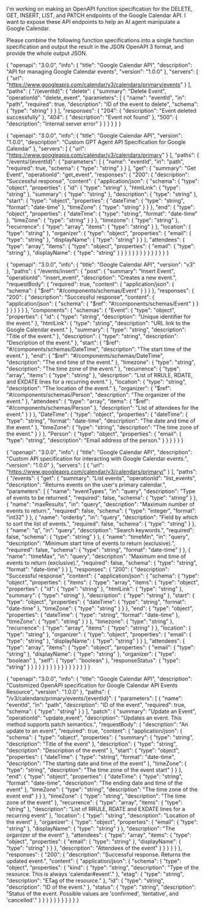 I'm working on making an OpenAPI function specification for the DELETE, GET, INSERT, LIST, and PATCH endpoints of the Google Calendar API. I want to expose these API endpoints to help an AI agent manipulate a Google Calendar.

Please combine the following function specifications into a single function specification and output the result in the JSON OpenAPI 3 format, and provide the whole output JSON.

{
  "openapi": "3.0.0",
  "info": {
    "title": "Google Calendar API",
    "description": "API for managing Google Calendar events",
    "version": "1.0.0"
  },
  "servers": [
    {
      "url": "https://www.googleapis.com/calendar/v3/calendars/primary/events"
    }
  ],
  "paths": {
    "/{eventId}": {
      "delete": {
        "summary": "Delete Event",
        "operationId": "delete_event",
        "parameters": [
          {
            "name": "eventId",
            "in": "path",
            "required": true,
            "description": "ID of the event to delete",
            "schema": {
              "type": "string"
            }
          }
        ],
        "responses": {
          "204": {
            "description": "Event deleted successfully"
          },
          "404": {
            "description": "Event not found"
          },
          "500": {
            "description": "Internal server error"
          }
        }
      }
    }
  }
}

{
  "openapi": "3.0.0",
  "info": {
    "title": "Google Calendar API",
    "version": "1.0.0",
    "description": "Custom GPT Agent API Specification for Google Calendar"
  },
  "servers": [
    {
      "url": "https://www.googleapis.com/calendar/v3/calendars/primary"
    }
  ],
  "paths": {
    "/events/{eventId}": {
      "parameters": [
        {
          "name": "eventId",
          "in": "path",
          "required": true,
          "schema": {
            "type": "string"
          }
        }
      ],
      "get": {
        "summary": "Get Event",
        "operationId": "get_event",
        "responses": {
          "200": {
            "description": "Successful response",
            "content": {
              "application/json": {
                "schema": {
                  "type": "object",
                  "properties": {
                    "id": {
                      "type": "string"
                    },
                    "htmlLink": {
                      "type": "string"
                    },
                    "summary": {
                      "type": "string"
                    },
                    "description": {
                      "type": "string"
                    },
                    "start": {
                      "type": "object",
                      "properties": {
                        "dateTime": {
                          "type": "string",
                          "format": "date-time"
                        },
                        "timeZone": {
                          "type": "string"
                        }
                      }
                    },
                    "end": {
                      "type": "object",
                      "properties": {
                        "dateTime": {
                          "type": "string",
                          "format": "date-time"
                        },
                        "timeZone": {
                          "type": "string"
                        }
                      }
                    },
                    "timezone": {
                      "type": "string"
                    },
                    "recurrence": {
                      "type": "array",
                      "items": {
                        "type": "string"
                      }
                    },
                    "location": {
                      "type": "string"
                    },
                    "organizer": {
                      "type": "object",
                      "properties": {
                        "email": {
                          "type": "string"
                        },
                        "displayName": {
                          "type": "string"
                        }
                      }
                    },
                    "attendees": {
                      "type": "array",
                      "items": {
                        "type": "object",
                        "properties": {
                          "email": {
                            "type": "string"
                          },
                          "displayName": {
                            "type": "string"
                          }
                        }
                      }
                    }
                  }
                }
              }
            }
          }
        }
      }
    }
  }
}

{
  "openapi": "3.0.0",
  "info": {
    "title": "Google Calendar API",
    "version": "v3"
  },
  "paths": {
    "/events/insert": {
      "post": {
        "summary": "Insert Event",
        "operationId": "insert_event",
        "description": "Creates a new event.",
        "requestBody": {
          "required": true,
          "content": {
            "application/json": {
              "schema": {
                "$ref": "#/components/schemas/Event"
              }
            }
          }
        },
        "responses": {
          "200": {
            "description": "Successful response",
            "content": {
              "application/json": {
                "schema": {
                  "$ref": "#/components/schemas/Event"
                }
              }
            }
          }
        }
      }
    }
  },
  "components": {
    "schemas": {
      "Event": {
        "type": "object",
        "properties": {
          "id": {
            "type": "string",
            "description": "Unique identifier for the event."
          },
          "htmlLink": {
            "type": "string",
            "description": "URL link to the Google Calendar event."
          },
          "summary": {
            "type": "string",
            "description": "Title of the event."
          },
          "description": {
            "type": "string",
            "description": "Description of the event."
          },
          "start": {
            "$ref": "#/components/schemas/DateTime",
            "description": "The start time of the event."
          },
          "end": {
            "$ref": "#/components/schemas/DateTime",
            "description": "The end time of the event."
          },
          "timezone": {
            "type": "string",
            "description": "The time zone of the event."
          },
          "recurrence": {
            "type": "array",
            "items": {
              "type": "string"
            },
            "description": "List of RRULE, RDATE, and EXDATE lines for a recurring event."
          },
          "location": {
            "type": "string",
            "description": "The location of the event."
          },
          "organizer": {
            "$ref": "#/components/schemas/Person",
            "description": "The organizer of the event."
          },
          "attendees": {
            "type": "array",
            "items": {
              "$ref": "#/components/schemas/Person"
            },
            "description": "List of attendees for the event."
          }
        }
      },
      "DateTime": {
        "type": "object",
        "properties": {
          "dateTime": {
            "type": "string",
            "format": "date-time",
            "description": "The date and time of the event."
          },
          "timeZone": {
            "type": "string",
            "description": "The time zone of the event."
          }
        }
      },
      "Person": {
        "type": "object",
        "properties": {
          "email": {
            "type": "string",
            "description": "Email address of the person."
          }
        }
      }
    }
  }
}

{
  "openapi": "3.0.0",
  "info": {
    "title": "Google Calendar API",
    "description": "Custom API specification for interacting with Google Calendar events.",
    "version": "1.0.0"
  },
  "servers": [
    {
      "url": "https://www.googleapis.com/calendar/v3/calendars/primary/"
    }
  ],
  "paths": {
    "/events": {
      "get": {
        "summary": "List events",
        "operationId": "list_events",
        "description": "Returns events on the user's primary calendar.",
        "parameters": [
          {
            "name": "eventTypes",
            "in": "query",
            "description": "Type of events to be returned.",
            "required": false,
            "schema": {
              "type": "string"
            }
          },
          {
            "name": "maxResults",
            "in": "query",
            "description": "Maximum number of events to return.",
            "required": false,
            "schema": {
              "type": "integer",
              "format": "int32"
            }
          },
          {
            "name": "orderby",
            "in": "query",
            "description": "Field by which to sort the list of events.",
            "required": false,
            "schema": {
              "type": "string"
            }
          },
          {
            "name": "q",
            "in": "query",
            "description": "Search keywords.",
            "required": false,
            "schema": {
              "type": "string"
            }
          },
          {
            "name": "timeMin",
            "in": "query",
            "description": "Minimum start time of events to return (exclusive).",
            "required": false,
            "schema": {
              "type": "string",
              "format": "date-time"
            }
          },
          {
            "name": "timeMax",
            "in": "query",
            "description": "Maximum end time of events to return (exclusive).",
            "required": false,
            "schema": {
              "type": "string",
              "format": "date-time"
            }
          }
        ],
        "responses": {
          "200": {
            "description": "Successful response",
            "content": {
              "application/json": {
                "schema": {
                  "type": "object",
                  "properties": {
                    "items": {
                      "type": "array",
                      "items": {
                        "type": "object",
                        "properties": {
                          "id": {
                            "type": "string"
                          },
                          "htmlLink": {
                            "type": "string"
                          },
                          "summary": {
                            "type": "string"
                          },
                          "description": {
                            "type": "string"
                          },
                          "start": {
                            "type": "object",
                            "properties": {
                              "dateTime": {
                                "type": "string",
                                "format": "date-time"
                              },
                              "timeZone": {
                                "type": "string"
                              }
                            }
                          },
                          "end": {
                            "type": "object",
                            "properties": {
                              "dateTime": {
                                "type": "string",
                                "format": "date-time"
                              },
                              "timeZone": {
                                "type": "string"
                              }
                            }
                          },
                          "timezone": {
                            "type": "string"
                          },
                          "recurrence": {
                            "type": "array",
                            "items": {
                              "type": "string"
                            }
                          },
                          "location": {
                            "type": "string"
                          },
                          "organizer": {
                            "type": "object",
                            "properties": {
                              "email": {
                                "type": "string"
                              },
                              "displayName": {
                                "type": "string"
                              }
                            }
                          },
                          "attendees": {
                            "type": "array",
                            "items": {
                              "type": "object",
                              "properties": {
                                "email": {
                                  "type": "string"
                                },
                                "displayName": {
                                  "type": "string"
                                },
                                "organizer": {
                                  "type": "boolean"
                                },
                                "self": {
                                  "type": "boolean"
                                },
                                "responseStatus": {
                                  "type": "string"
                                }
                              }
                            }
                          }
                        }
                      }
                    }
                  }
                }
              }
            }
          }
        }
      }
    }
  }
}

{
  "openapi": "3.0.0",
  "info": {
    "title": "Google Calendar API",
    "description": "Customized OpenAPI specification for Google Calendar API Events Resource",
    "version": "1.0.0"
  },
  "paths": {
    "/v3/calendars/primary/events/{eventId}": {
      "parameters": [
        {
          "name": "eventId",
          "in": "path",
          "description": "ID of the event",
          "required": true,
          "schema": {
            "type": "string"
          }
        }
      ],
      "patch": {
        "summary": "Update an Event",
        "operationId": "update_event",
        "description": "Updates an event. This method supports patch semantics.",
        "requestBody": {
          "description": "An update to an event",
          "required": true,
          "content": {
            "application/json": {
              "schema": {
                "type": "object",
                "properties": {
                  "summary": {
                    "type": "string",
                    "description": "Title of the event"
                  },
                  "description": {
                    "type": "string",
                    "description": "Description of the event"
                  },
                  "start": {
                    "type": "object",
                    "properties": {
                      "dateTime": {
                        "type": "string",
                        "format": "date-time",
                        "description": "The starting date and time of the event"
                      },
                      "timeZone": {
                        "type": "string",
                        "description": "The time zone of the event start"
                      }
                    }
                  },
                  "end": {
                    "type": "object",
                    "properties": {
                      "dateTime": {
                        "type": "string",
                        "format": "date-time",
                        "description": "The ending date and time of the event"
                      },
                      "timeZone": {
                        "type": "string",
                        "description": "The time zone of the event end"
                      }
                    }
                  },
                  "timeZone": {
                    "type": "string",
                    "description": "The time zone of the event"
                  },
                  "recurrence": {
                    "type": "array",
                    "items": {
                      "type": "string"
                    },
                    "description": "List of RRULE, RDATE and EXDATE lines for a recurring event"
                  },
                  "location": {
                    "type": "string",
                    "description": "Location of the event"
                  },
                  "organizer": {
                    "type": "object",
                    "properties": {
                      "email": {
                        "type": "string"
                      },
                      "displayName": {
                        "type": "string"
                      }
                    },
                    "description": "The organizer of the event"
                  },
                  "attendees": {
                    "type": "array",
                    "items": {
                      "type": "object",
                      "properties": {
                        "email": {
                          "type": "string"
                        },
                        "displayName": {
                          "type": "string"
                        }
                      }
                    },
                    "description": "Attendees of the event"
                  }
                }
              }
            }
          }
        },
        "responses": {
          "200": {
            "description": "Successful response. Returns the updated event.",
            "content": {
              "application/json": {
                "schema": {
                  "type": "object",
                  "properties": {
                    "kind": {
                      "type": "string",
                      "description": "Type of the resource. This is always 'calendar#event'."
                    },
                    "etag": {
                      "type": "string",
                      "description": "ETag of the resource."
                    },
                    "id": {
                      "type": "string",
                      "description": "ID of the event."
                    },
                    "status": {
                      "type": "string",
                      "description": "Status of the event. Possible values are 'confirmed', 'tentative', and 'cancelled'."
                    }
                  }
                }
              }
            }
          }
        }
      }
    }
  }
}
